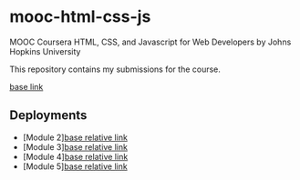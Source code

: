 # mooc-html-css-js

MOOC Coursera HTML, CSS, and Javascript for Web Developers by Johns Hopkins University

This repository contains my submissions for the course.

[base link](https://jayeshmann.github.io/mooc-html-css-js/)

## Deployments

- [Module 2][base relative link](mod2_solution)
- [Module 3][base relative link](mod3_solution)
- [Module 4][base relative link](mod4_solution)
- [Module 5][base relative link](mod5_solution)
